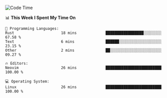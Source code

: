 <!-- [![Top Langs](https://github-readme-stats.vercel.app/api/top-langs/?username=gagahsyuja&theme=dracula&hide_border=true&border_radius=7)](https://github.com/anuraghazra/github-readme-stats) -->

<!--START_SECTION:waka-->
![Code Time](http://img.shields.io/badge/Code%20Time-296%20hrs%205%20mins-blue)

📊 **This Week I Spent My Time On** 

```text
💬 Programming Languages: 
Rust                     18 mins             █████████████████░░░░░░░░   67.58 % 
Text                     6 mins              ██████░░░░░░░░░░░░░░░░░░░   23.15 % 
Other                    2 mins              ██░░░░░░░░░░░░░░░░░░░░░░░   09.27 % 

🔥 Editors: 
Neovim                   26 mins             █████████████████████████   100.00 % 

💻 Operating System: 
Linux                    26 mins             █████████████████████████   100.00 % 
```


<!--END_SECTION:waka-->
